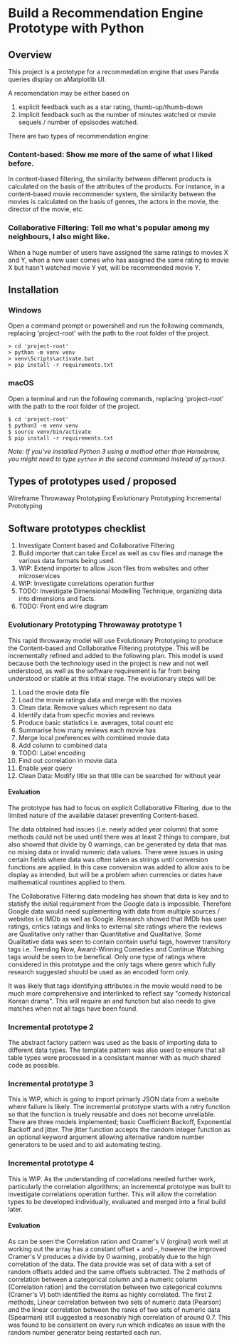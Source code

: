 # Build a Recommendation Engine Prototype with Python

## Overview

This project is a prototype for a recommedation engine that uses Panda queries display on aMatplotlib UI.

A recomendation may be either based on
  1. explicit feedback such as a star rating, thumb-up/thumb-down
  2. implicit feedback such as the number of minutes watched or movie sequels / number of epsisodes watched.

There are two types of recommendation engine:

### Content-based: Show me more of the same of what I liked before.

In content-based filtering, the similarity between different products is calculated on the basis of the attributes of the products. For instance, in a content-based movie recommender system, the similarity between the movies is calculated on the basis of genres, the actors in the movie, the director of the movie, etc.

### Collaborative Filtering: Tell me what's popular among my neighbours, I also might like.

When a huge number of users have assigned the same ratings to movies X and Y, when a new user comes who has assigned the same rating to movie X but hasn't watched movie Y yet, will be recommended movie Y.

## Installation

### Windows
Open a command prompt or powershell and run the following commands, replacing 'project-root' with the path to the root folder of the project.
```
> cd 'project-root'
> python -m venv venv
> venv\Scripts\activate.bat
> pip install -r requirements.txt
```

### macOS
Open a terminal and run the following commands, replacing 'project-root' with the path to the root folder of the project.
```
$ cd 'project-root'
$ python3 -m venv venv
$ source venv/bin/activate
$ pip install -r requirements.txt
```
*Note: If you've installed Python 3 using a method other than Homebrew, you might need to type `python` in the second command instead of `python3`.*


## Types of prototypes used / proposed
Wireframe
Throwaway Prototyping
Evolutionary Prototyping
Incremental Prototyping

## Software prototypes checklist
  1. Investigate Content based and Collaborative Filtering
  2. Build importer that can take Excel as well as csv files and manage the various data formats being used.
  3. WIP: Extend importer to allow Json files from websites and other microservices
  4. WIP: Investigate correlations operation further
  5. TODO: Investigate Dimensional Modelling Technique, organizing data into dimensions and facts.
  6. TODO: Front end wire diagram

### Evolutionary Prototyping Throwaway prototype 1 
This rapid throwaway model will use Evolutionary Prototyping to produce the Content-based and Collaborative Filtering prototype. This will be incrementally refined and added to the following plan. This model is used because both the technology used in the project is new and not well understood, as well as the software requirement is far from being understood or stable at this initial stage.
The evolutionary steps will be:
  1. Load the movie data file
  2. Load the movie ratings data and merge with the movies
  3. Clean data: Remove values which represent no data
  4. Identify data from specfic movies and reviews
  5. Produce basic statistics i.e. averages, total count etc
  6. Summarise how many reviews each movie has
  7. Merge local preferences with combined movie data
  8. Add column to combined data
  9.  TODO: Label encoding
  10. Find out correlation in movie data
  11. Enable year query
  12. Clean Data: Modify title so that title can be searched for without year


#### Evaluation
The prototype has had to focus on explicit Collaborative Filtering, due to the limited nature of the available dataset preventing Content-based.

The data obtained had issues (i.e. newly added year column) that some methods could not be used until there was at least 2 things to compare, but also showed that divide by 0 warnings, can be generated by data that mas no mising data or invalid numeric data values. 
There were issues in using certain fields where data was often taken as strings until conversion functions are applied. In this case conversion was added to allow axis to be display as intended, but will be a problem when currencies or dates have mathematical rountines applied to them.

The Collaborative Filtering data modeling has shown that data is key and to statisfy the initial requirement from the Google data is impossible.
Therefore Google data would need suplementing with data from multiple sources / websites i.e IMDb as well as Google. Research showed that IMDb has user ratings, critics ratings and links to external site ratings where the reviews are Qualitative only rather than Quantitative and Qualitative. Some Qualitative data was seen to contain contain useful tags, however transitory tags i.e. Trending Now, Award-Winning Comedies and Continue Watching tags would be seen to be benefical. Only one type of ratings where considered in this prototype and the only tags where genre which fully research suggested should be used as an encoded form only.

It was likely that tags identifying attributes in the movie would need to be much more comprehensive and interlinked to reflect say "comedy historical Korean drama". This will require an and function but also needs to give matches when not all tags have been found.

### Incremental prototype 2
The abstract factory pattern was used as the basis of importing data to different data types. The template pattern was also used to ensure that all table types were processed in a consistant manner with as much shared code as possible.

### Incremental prototype 3
This is WIP, which is going to import primarly JSON data from a website where failure is likely. The incremental prototype starts with a retry function so that the function is truely reusable and does not become unreliable. There are three models implemented; basic Coefficient Backoff, Exponential Backoff and jitter. The jitter function accepts the random integer function as an optional keyword argument allowing alternative random number generators to be used and to aid automating testing.

### Incremental prototype 4
This is WIP. As the understanding of correlations needed further work, particularly the correlation algorithms; an incremental prototype was built to investigate correlations operation further. This will allow the correlation types to be developed individually, evaluated and merged into a final build later.

#### Evaluation
As can be seen the Correlation ration and Cramer's V (orginal) work well at working out the array has a constant offset + and -, however the improved Cramer's V produces a divide by 0 warning, probably due to the high correlation of the data. The data provide was set of data with a set of random offsets added and the same offsets subtracted. The 2 methods of correlation between a categorical column and a numeric column (Correlation ration) and the correlation between two categorical columns (Cramer's V) both identified the items as highly correlated.
The first 2 methods, Linear correlation between two sets of numeric data (Pearson) and the linear correlation between the ranks of two sets of numeric data (Spearman) still suggested a reasonably high correlation of around 0.7. This was found to be consistent on every run which indicates an issue with the random number generator being restarted each run.
